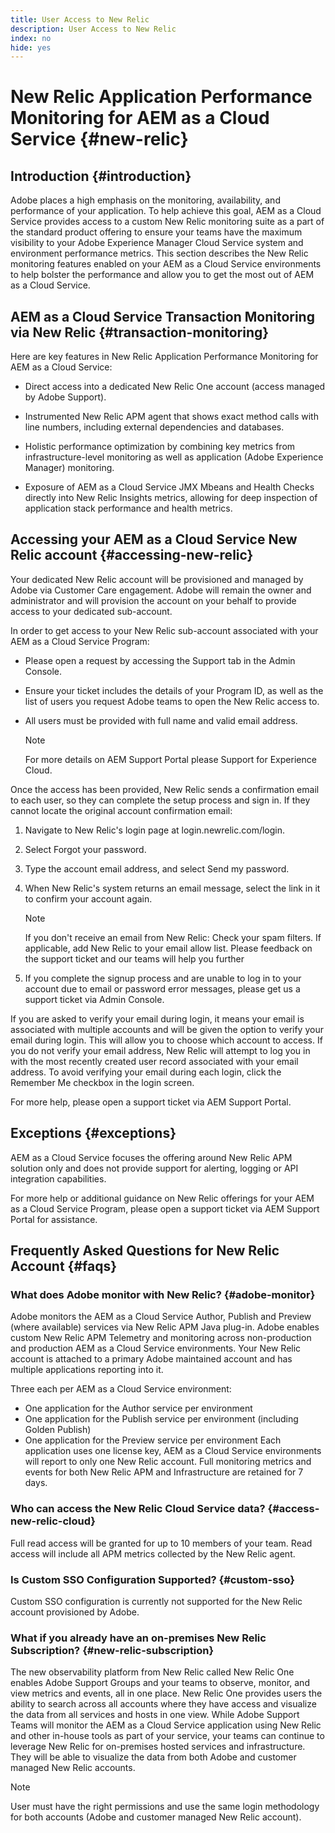 ```yaml
---
title: User Access to New Relic
description: User Access to New Relic
index: no
hide: yes
---
```


# New Relic Application Performance Monitoring for AEM as a Cloud Service {#new-relic} 

## Introduction {#introduction}

Adobe places a high emphasis on the monitoring, availability, and performance of your application. To help achieve this goal, AEM as a Cloud Service provides access to a custom New Relic monitoring suite as a part of the standard product offering to ensure your teams have the maximum visibility to your Adobe Experience Manager Cloud Service system and environment performance metrics. This section describes the New Relic monitoring features enabled on your AEM as a Cloud Service environments to help bolster the performance and allow you to get the most out of AEM as a Cloud Service.

## AEM as a Cloud Service Transaction Monitoring via New Relic {#transaction-monitoring}

Here are key features in New Relic Application Performance Monitoring for AEM as a Cloud Service:

* Direct access into a dedicated New Relic One account (access managed by Adobe Support).

* Instrumented New Relic APM agent that shows exact method calls with line numbers, including external dependencies and databases.

* Holistic performance optimization by combining key metrics from infrastructure-level monitoring as well as application (Adobe Experience Manager) monitoring.

* Exposure of AEM as a Cloud Service JMX Mbeans and Health Checks directly into New Relic Insights metrics, allowing for deep inspection of application stack performance and health metrics.

## Accessing your AEM as a Cloud Service New Relic account {#accessing-new-relic}

Your dedicated New Relic account will be provisioned and managed by Adobe via Customer Care engagement. Adobe will remain the owner and administrator and will provision the account on your behalf to provide access to your dedicated sub-account.

In order to get access to your New Relic sub-account associated with your AEM as a Cloud Service Program:

* Please open a request by accessing the Support tab in the Admin Console. 
* Ensure your ticket includes the details of your Program ID, as well as the list of users you request Adobe teams to open the New Relic access to. 
* All users must be provided with full name and valid email address.  

   >[!NOTE]
   >For more details on AEM Support Portal please Support for Experience Cloud. 

Once the access has been provided, New Relic sends a confirmation email to each user, so they can complete the setup process and sign in. If they cannot locate the original account confirmation email:

1. Navigate to New Relic's login page at login.newrelic.com/login.

1. Select Forgot your password.

1. Type the account email address, and select Send my password.

1. When New Relic's system returns an email message, select the link in it to confirm your account again.

   >[!NOTE]
   >If you don't receive an email from New Relic:
   >Check your spam filters. If applicable, add New Relic to your email allow list.
   >Please feedback on the support ticket and our teams will help you further

1. If you complete the signup process and are unable to log in to your account due to email or password error messages, please get us a support ticket via Admin Console.

If you are asked to verify your email during login, it means your email is associated with multiple accounts and will be given the option to verify your email during login. This will allow you to choose which account to access. If you do not verify your email address, New Relic will attempt to log you in with the most recently created user record associated with your email address. To avoid verifying your email during each login, click the Remember Me checkbox in the login screen.

For more help, please open a support ticket via AEM Support Portal.

## Exceptions {#exceptions}
 
AEM as a Cloud Service focuses the offering around New Relic APM solution only and does not provide support for alerting, logging or API integration capabilities. 

For more help or additional guidance on New Relic offerings for your AEM as a Cloud Service Program, please open a support ticket via AEM Support Portal for assistance.

## Frequently Asked Questions for New Relic Account {#faqs}

### What does Adobe monitor with New Relic? {#adobe-monitor}

Adobe monitors the AEM as a Cloud Service Author, Publish and Preview (where available) services via New Relic APM Java plug-in. Adobe enables custom New Relic APM Telemetry and monitoring across non-production and production AEM as a Cloud Service environments. Your New Relic account is attached to a primary Adobe maintained account and has multiple applications reporting into it. 

Three each per AEM as a Cloud Service environment:

* One application for the Author service per environment
* One application for the Publish service per environment (including Golden Publish)
* One application for the Preview service per environment
   Each application uses one license key, AEM as a Cloud Service environments will report to only one New Relic account. Full monitoring metrics and events for both New Relic APM and Infrastructure are retained for 7 days.

### Who can access the New Relic Cloud Service data? {#access-new-relic-cloud}

Full read access will be granted for up to 10 members of your team. Read access will include all APM metrics collected by the New Relic agent.

### Is Custom SSO Configuration Supported? {#custom-sso}

Custom SSO configuration is currently not supported for the New Relic account provisioned by Adobe.

### What if you already have an on-premises New Relic Subscription? {#new-relic-subscription}

The new observability platform from New Relic called New Relic One enables Adobe Support Groups and your teams to observe, monitor, and view metrics and events, all in one place. New Relic One provides users the ability to search across all accounts where they have access and visualize the data from all services and hosts in one view. While Adobe Support Teams will monitor the AEM as a Cloud Service application using New Relic and other in-house tools as part of your service, your teams can continue to leverage New Relic for on-premises hosted services and infrastructure. They will be able to visualize the data from both Adobe and customer managed New Relic accounts.

>[!NOTE]
>User must have the right permissions and use the same login methodology for both accounts (Adobe and customer managed New Relic account).


